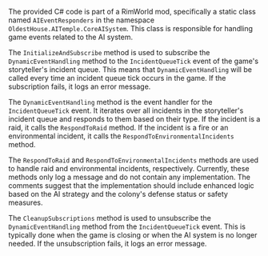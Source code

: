 The provided C# code is part of a RimWorld mod, specifically a static class named `AIEventResponders` in the namespace `OldestHouse.AITemple.CoreAISystem`. This class is responsible for handling game events related to the AI system.

The `InitializeAndSubscribe` method is used to subscribe the `DynamicEventHandling` method to the `IncidentQueueTick` event of the game's storyteller's incident queue. This means that `DynamicEventHandling` will be called every time an incident queue tick occurs in the game. If the subscription fails, it logs an error message.

The `DynamicEventHandling` method is the event handler for the `IncidentQueueTick` event. It iterates over all incidents in the storyteller's incident queue and responds to them based on their type. If the incident is a raid, it calls the `RespondToRaid` method. If the incident is a fire or an environmental incident, it calls the `RespondToEnvironmentalIncidents` method.

The `RespondToRaid` and `RespondToEnvironmentalIncidents` methods are used to handle raid and environmental incidents, respectively. Currently, these methods only log a message and do not contain any implementation. The comments suggest that the implementation should include enhanced logic based on the AI strategy and the colony's defense status or safety measures.

The `CleanupSubscriptions` method is used to unsubscribe the `DynamicEventHandling` method from the `IncidentQueueTick` event. This is typically done when the game is closing or when the AI system is no longer needed. If the unsubscription fails, it logs an error message.